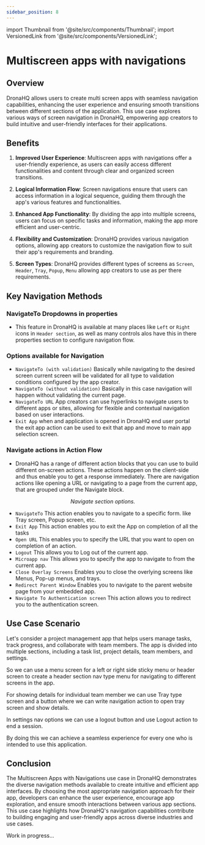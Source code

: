 ```yaml
---
sidebar_position: 8
---
```


import Thumbnail from '@site/src/components/Thumbnail';
import VersionedLink from '@site/src/components/VersionedLink';

# Multiscreen apps with navigations

## Overview
DronaHQ allows users to create multi screen apps with seamless navigation capabilities, enhancing the user experience and ensuring smooth transitions between different sections of the application. This use case explores various ways of screen navigation in DronaHQ, empowering app creators to build intuitive and user-friendly interfaces for their applications.

## Benefits

1. **Improved User Experience**: Multiscreen apps with navigations offer a user-friendly experience, as users can easily access different functionalities and content through clear and organized screen transitions.

2. **Logical Information Flow**: Screen navigations ensure that users can access information in a logical sequence, guiding them through the app's various features and functionalities.

3. **Enhanced App Functionality**: By dividing the app into multiple screens, users can focus on specific tasks and information, making the app more efficient and user-centric.

4. **Flexibility and Customization**: DronaHQ provides various navigation options, allowing app creators to customize the navigation flow to suit their app's requirements and branding.

5. **Screen Types**: DronaHQ provides different types of screens as `Screen`, `Header`, `Tray`, `Popup`, `Menu` allowing app creators to use as per there requirements.

## Key Navigation Methods

### NavigateTo Dropdowns in properties
- This feature in DronaHQ is available at many places like `Left` or `Right` icons in `Header section`, as well as many controls alos have this in there properties section to configure navigation flow.

### Options available for Navigation
- `NavigateTo (with validation)` Basically while navigating to the desired screen current screen will be validated for all type to validation conditions configured by the app creator.
- `NavigateTo (without validation)` Basically in this case navigation will happen without validating the current page.
- `NavigateTo URL` App creators can use hyperlinks to navigate users to different apps or sites, allowing for flexible and contextual navigation based on user interactions.
- `Exit App` when and application is opened in DronaHQ end user portal the exit app action can be used to exit that app and move to main app selection screen.

### Navigate actions in Action Flow
- DronaHQ has a range of different action blocks that you can use to build different on-screen actions. These actions happen on the client-side and thus enable you to get a response immediately. There are navigation actions like opening a URL or navigating to a page from the current app, that are grouped under the Navigate block.

<figure>
  <Thumbnail src="/img/guides/multiscreen-apps-with-navigations/multiscreen-apps-with-navigations-actions-navigation-options.png" alt="Simple Database GUI" />
  <figcaption align='center'><i>Navigate section options.</i></figcaption>
</figure>

  - `NavigateTo` This action enables you to navigate to a specific form. like Tray screen, Popup screen, etc.
  - `Exit App` This action enables you to exit the App  on completion of all the tasks
  - `Open URL` This enables you to specify the URL that you want to open on completion of an action.
  - `Logout` This allows you to Log out of the current app.
  - `Microapp nav` This allows you to specify the app to navigate to from the current app.
  - `Close Overlay Screens` Enables you to close the overlying screens like Menus, Pop-up menus, and trays.
  - `Redirect Parent Window` Enables you to navigate to the parent website page from your embedded app.
  - `Navigate To Authentication screen` This action allows you to redirect you to the authentication screen.

## Use Case Scenario

Let's consider a project management app that helps users manage tasks, track progress, and collaborate with team members. The app is divided into multiple sections, including a task list, project details, team members, and settings.

So we can use a menu screen for a left or right side sticky menu or header screen to create a header section nav type menu for navigating to different screens in the app.

For showing details for individual team member we can use Tray type screen and a button where we can write navigation action to open tray screen and show details.

In settings nav options we can use a logout button and use Logout action to end a session.

By doing this we can achieve a seamless experience for every one who is intended to use this application.

## Conclusion

The Multiscreen Apps with Navigations use case in DronaHQ demonstrates the diverse navigation methods available to create intuitive and efficient app interfaces. By choosing the most appropriate navigation approach for their app, developers can enhance the user experience, encourage app exploration, and ensure smooth interactions between various app sections. This use case highlights how DronaHQ's navigation capabilities contribute to building engaging and user-friendly apps across diverse industries and use cases.


Work in progress...